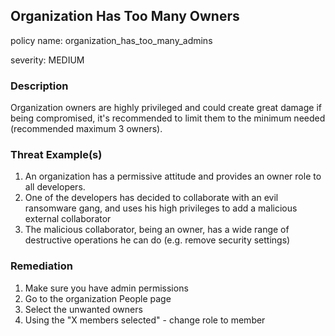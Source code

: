 ## Organization Has Too Many Owners

policy name: organization_has_too_many_admins

severity: MEDIUM

### Description

Organization owners are highly privileged and could create great damage if being compromised, it's recommended to limit them to the minimum needed (recommended maximum 3 owners).

### Threat Example(s)

1. An organization has a permissive attitude and provides an owner role to all developers.
2. One of the developers has decided to collaborate with an evil ransomware gang, and uses his high privileges to add a malicious external collaborator
3. The malicious collaborator, being an owner, has a wide range of destructive operations he can do (e.g. remove security settings)

### Remediation

1. Make sure you have admin permissions
2. Go to the organization People page
3. Select the unwanted owners
4. Using the "X members selected" - change role to member
